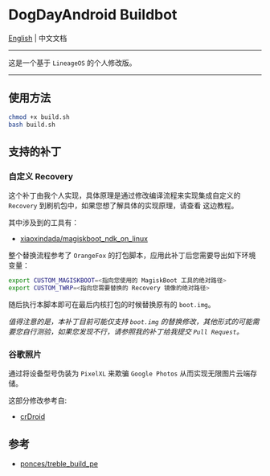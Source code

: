 # DogDayAndroid Buildbot

[English](./README.md) | 中文文档

---

这是一个基于 `LineageOS` 的个人修改版。

---

## 使用方法

```bash
chmod +x build.sh
bash build.sh
```

## 支持的补丁

### 自定义 Recovery

这个补丁由我个人实现，具体原理是通过修改编译流程来实现集成自定义的 `Recovery` 到刷机包中，如果您想了解具体的实现原理，请查看 []() 这边教程。

其中涉及到的工具有：

- [xiaoxindada/magiskboot_ndk_on_linux](https://github.com/xiaoxindada/magiskboot_ndk_on_linux)

整个替换流程参考了 `OrangeFox` 的打包脚本，应用此补丁后您需要导出如下环境变量：

```bash
export CUSTOM_MAGISKBOOT=<指向您使用的 MagiskBoot 工具的绝对路径>
export CUSTOM_TWRP=<指向您需要替换的 Recovery 镜像的绝对路径>
```

随后执行本脚本即可在最后内核打包的时候替换原有的 `boot.img`。

_值得注意的是，本补丁目前可能仅支持 `boot.img` 的替换修改，其他形式的可能需要您自行测验，如果您发现不行，请参照我的补丁给我提交 `Pull Request`。_

### 谷歌照片

通过将设备型号伪装为 `PixelXL` 来欺骗 `Google Photos` 从而实现无限图片云端存储。

这部分修改参考自:

- [crDroid](https://github.com/crdroidandroid/android_frameworks_base/blob/cc484e53adfe6be0bb5582502f49800951ed48b5/core/java/com/android/internal/util/crdroid/PixelPropsUtils.java#L249)

## 参考

- [ponces/treble_build_pe](https://github.com/ponces/treble_build_pe)
